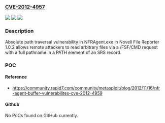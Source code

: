 ### [CVE-2012-4957](https://cve.mitre.org/cgi-bin/cvename.cgi?name=CVE-2012-4957)
![](https://img.shields.io/static/v1?label=Product&message=n%2Fa&color=blue)
![](https://img.shields.io/static/v1?label=Version&message=n%2Fa&color=blue)
![](https://img.shields.io/static/v1?label=Vulnerability&message=n%2Fa&color=brighgreen)

### Description

Absolute path traversal vulnerability in NFRAgent.exe in Novell File Reporter 1.0.2 allows remote attackers to read arbitrary files via a /FSF/CMD request with a full pathname in a PATH element of an SRS record.

### POC

#### Reference
- https://community.rapid7.com/community/metasploit/blog/2012/11/16/nfr-agent-buffer-vulnerabilites-cve-2012-4959

#### Github
No PoCs found on GitHub currently.

